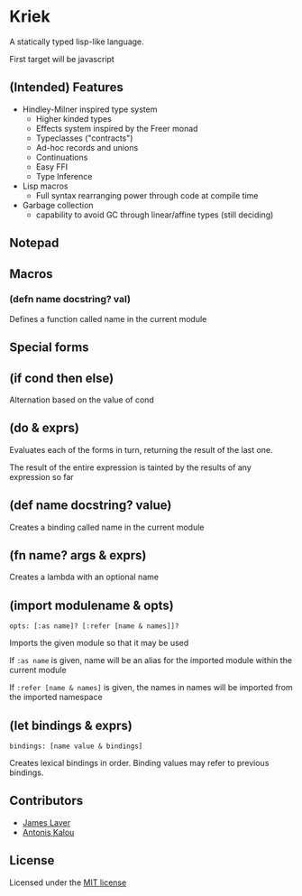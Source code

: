 # Kriek

A statically typed lisp-like language.

First target will be javascript

## (Intended) Features

* Hindley-Milner inspired type system
  * Higher kinded types
  * Effects system inspired by the Freer monad
  * Typeclasses ("contracts")
  * Ad-hoc records and unions
  * Continuations
  * Easy FFI
  * Type Inference
* Lisp macros
  * Full syntax rearranging power through code at compile time
* Garbage collection
  * capability to avoid GC through linear/affine types (still deciding)

## Notepad



## Macros

### (defn name docstring? val)

Defines a function called name in the current module

## Special forms

## (if cond then else)

Alternation based on the value of cond

## (do & exprs)

Evaluates each of the forms in turn, returning the result of the last one.

The result of the entire expression is tainted by the results of any expression so far

## (def name docstring? value)

Creates a binding called name in the current module

## (fn name? args & exprs)

Creates a lambda with an optional name

## (import modulename & opts)

```
opts: [:as name]? [:refer [name & names]]?
```

Imports the given module so that it may be used

If `:as name` is given, name will be an alias for the imported module within the current module

If `:refer [name & names]` is given, the names in names will be imported from the imported namespace

## (let bindings & exprs)

```
bindings: [name value & bindings]
```

Creates lexical bindings in order. Binding values may refer to previous bindings.

## Contributors

* [James Laver](https://github.com/jjl)
* [Antonis Kalou](https://github.com/kalouantonis)

## License

Licensed under the [MIT license](LICENSE)

